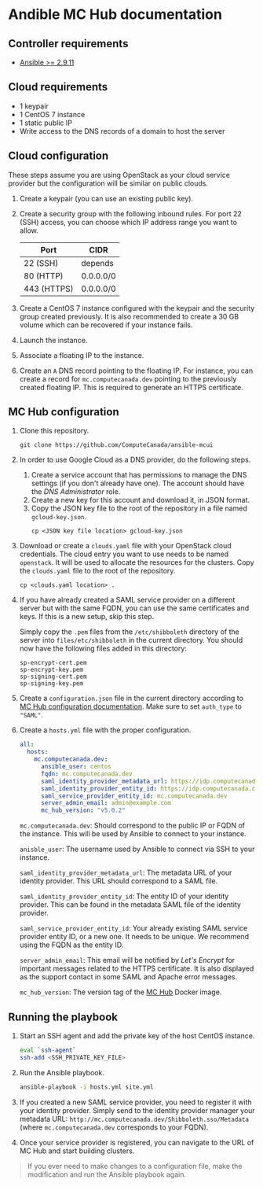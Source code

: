 # Andible MC Hub documentation

## Controller requirements

* [Ansible >= 2.9.11](https://docs.ansible.com/ansible/latest/installation_guide/intro_installation.html)

## Cloud requirements

* 1 keypair
* 1 CentOS 7 instance
* 1 static public IP
* Write access to the DNS records of a domain to host the server

## Cloud configuration

These steps assume you are using OpenStack as your cloud service provider but the configuration will be similar on public clouds.

1. Create a keypair (you can use an existing public key).

2. Create a security group with the following inbound rules. For port 22 (SSH) access, you can choose which IP address range you want to allow.

    | Port        | CIDR      |
    |-------------|-----------|
    | 22 (SSH)    |  depends  |
    | 80 (HTTP)   | 0.0.0.0/0 |
    | 443 (HTTPS) | 0.0.0.0/0 |

3. Create a CentOS 7 instance configured with the keypair and the security group created previously. It is also recommended to create a 30 GB volume which can be recovered if your instance fails.

4. Launch the instance.

5. Associate a floating IP to the instance.

6. Create an `A` DNS record pointing to the floating IP. For instance, you can create a record for `mc.computecanada.dev` pointing to the previously created floating IP. This is required to generate an HTTPS certificate.

## MC Hub configuration

1. Clone this repository.
    ````
    git clone https://github.com/ComputeCanada/ansible-mcui
    ````

2. In order to use Google Cloud as a DNS provider, do the following steps.

    1. Create a service account that has permissions to manage the DNS settings (if you don't already have one). The account should have the _DNS Administrator_ role.
    2. Create a new key for this account and download it, in JSON format.
    3. Copy the JSON key file to the root of the repository in a file named `gcloud-key.json`.
        ```
        cp <JSON key file location> gcloud-key.json
        ```

3. Download or create a `clouds.yaml` file with your OpenStack cloud credentials. The cloud entry you want to use needs to be named `openstack`. It will be used to allocate the resources for the clusters. Copy the `clouds.yaml` file to the root of the repository.
   ```
   cp <clouds.yaml location> .
   ```

4. If you have already created a SAML service provider on a different server but with the same FQDN, you can use the same certificates and keys. If this is a new setup, skip this step.

    Simply copy the `.pem` files from the `/etc/shibboleth` directory of the server into `files/etc/shibboleth` in the current directory. You should now have the following files added in this directory:

    ````
    sp-encrypt-cert.pem
    sp-encrypt-key.pem
    sp-signing-cert.pem
    sp-signing-key.pem
    ````

5. Create a `configuration.json` file in the current directory according to [MC Hub configuration documentation](https://github.com/ComputeCanada/mc-hub/blob/master/docs/configuration.md). Make sure to set `auth_type` to `"SAML"`.

6. Create a `hosts.yml` file with the proper configuration.

    ````yaml
    all:
      hosts:
        mc.computecanada.dev:
          ansible_user: centos
          fqdn: mc.computecanada.dev
          saml_identity_provider_metadata_url: https://idp.computecanada.ca/idp/shibboleth
          saml_identity_provider_entity_id: https://idp.computecanada.ca/idp/shibboleth
          saml_service_provider_entity_id: mc.computecanada.dev
          server_admin_email: admin@example.com
          mc_hub_version: "v5.0.2"
    ````

    `mc.computecanada.dev`: Should correspond to the public IP or FQDN of the instance. This will be used by Ansible to connect to your instance.

    `anisble_user`: The username used by Ansible to connect via SSH to your instance.

    `saml_identity_provider_metadata_url`: The metadata URL of your identity provider. This URL should correspond to a SAML file.

    `saml_identity_provider_entity_id`: The entity ID of your identity provider. This can be found in the metadata SAML file of the identity provider.

    `saml_service_provider_entity_id`: Your already existing SAML service provider entity ID, or a new one. It needs to be unique. We recommend using the FQDN as the entity ID.

    `server_admin_email`: This email will be notified by _Let's Encrypt_ for important messages related to the HTTPS certificate. It is also displayed as the support contact in some SAML and Apache error messages.

    `mc_hub_version`: The version tag of the [MC Hub](https://github.com/ComputeCanada/mc-hub) Docker image.


## Running the playbook

1. Start an SSH agent and add the private key of the host CentOS instance.

    ````bash
    eval `ssh-agent`
    ssh-add <SSH_PRIVATE_KEY_FILE>
    ````

2. Run the Ansible playbook.

    ````bash
    ansible-playbook -i hosts.yml site.yml
    ````

3. If you created a new SAML service provider, you need to register it with your identity provider. Simply send to the identity provider manager your metadata URL: `http://mc.computecanada.dev/Shibboleth.sso/Metadata` (where `mc.computecanada.dev` corresponds to your FQDN).

4. Once your service provider is registered, you can navigate to the URL of MC Hub and start building clusters.

> If you ever need to make changes to a configuration file, make the modification and run the Ansible playbook again.
